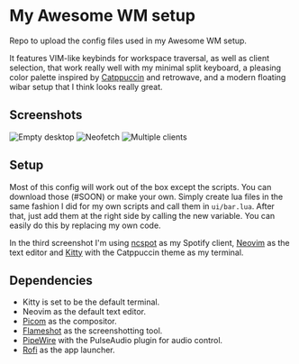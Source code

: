 # My Awesome WM setup
Repo to upload the config files used in my Awesome WM setup. 

It features VIM-like keybinds for workspace traversal, as well as client selection, that work really well with my minimal split keyboard, a pleasing color palette inspired by [Catppuccin](https://catppuccin.com/) and retrowave, and a modern floating wibar setup that I think looks really great.

## Screenshots
![Empty desktop](https://i.imgur.com/EmkRoFj.png)
![Neofetch](https://i.imgur.com/GTpqmDl.png)
![Multiple clients](https://i.imgur.com/s94FA67.png)

## Setup
Most of this config will work out of the box except the scripts. You can download those (#SOON) or make your own. Simply create lua files in the same fashion I did for my own scripts and call them in `ui/bar.lua`. After that, just add them at the right side by calling the new variable. You can easily do this by replacing my own code.

In the third screenshot I'm using [ncspot](https://github.com/hrkfdn/ncspot) as my Spotify client, [Neovim](https://neovim.io/) as the text editor and [Kitty](https://sw.kovidgoyal.net/kitty/) with the Catppuccin theme as my terminal.

## Dependencies
- Kitty is set to be the default terminal.
- Neovim as the default text editor.
- [Picom](https://github.com/yshui/picom) as the compositor.
- [Flameshot](https://flameshot.org/) as the screenshotting tool.
- [PipeWire](https://gitlab.freedesktop.org/pipewire/pipewire) with the PulseAudio plugin for audio control.
- [Rofi](https://github.com/davatorium/rofi) as the app launcher.
